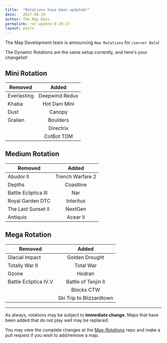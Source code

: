 ```yaml
---
title:  "Rotations have been updated!"
date:   2017-08-19
author: The Map Devs
permalink: rot-update-8-19-17
layout: posts
---
```


The Map Development team is announcing `New Rotations` for `/server Beta`! 

The Dynamic Rotations are the same setup currently, and here's your changelist!

Mini Rotation
-

| Removed     |     Added      |
|-------------|:--------------:|
| Everlasting | Deepwind Redux |
| Khaba       | Hot Dam Mini   |
| Dust        | Canopy         |
| Gralien     | Boulders       |
|             | Directrix      |
|             | CotBot TDM     |

Medium Rotation
-

| Removed              |      Added       |
|----------------------|:----------------:|
| Abudor II            | Trench Warfare 2 |
| Depths               | Coastline        |
| Battle Ecliptica III | Nar              |
| Royal Garden DTC     | Interitus        |
| The Last Sunset II   | NextGen          |
| Antiquis             | Acear II         |

Mega Rotation
-

| Removed               |          Added           |
|-----------------------|:------------------------:|
| Glacial Impact        | Golden Drought           |
| Totally War II        | Total War                |
| Ozone                 | Hodran                   |
| Battle Ecliptica IV.V | Battle of Tenjin II      |
|                       | Blocks CTW               |
|                       | Ski Trip to Blizzardtown |

---

As always, rotations may be subject to **immediate change**. Maps that have been added that do not play well may be replaced.

You may view the complete changes at the [Map-Rotations](https://github.com/stratusnetwork/map-rotations) repo and make a pull request if you wish to add/remove a map.
